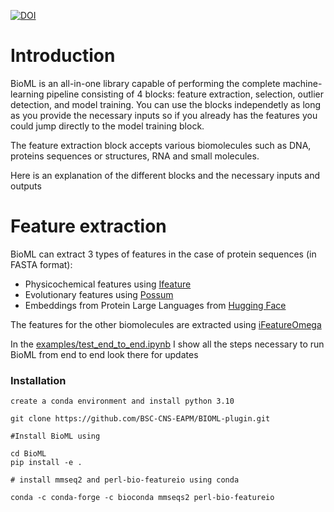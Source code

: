 
[![DOI](https://zenodo.org/badge/635341591.svg)](https://doi.org/10.5281/zenodo.14971157)


# Introduction

BioML is an all-in-one library capable of performing the complete machine-learning pipeline consisting of 4 blocks: feature extraction, selection, outlier detection, and model training. You can use the blocks independetly as long as you provide the necessary inputs so if you already has the features you could jump directly to the model training block.

The feature extraction block accepts various biomolecules such as DNA, proteins sequences or structures, RNA and small molecules.

Here is an explanation of the different blocks and the necessary inputs and outputs

# Feature extraction

BioML can extract 3 types of features in the case of protein sequences (in FASTA format):

* Physicochemical features using [Ifeature](https://github.com/Superzchen/iFeature)
* Evolutionary features using [Possum](https://possum.erc.monash.edu/)
* Embeddings from Protein Large Languages from [Hugging Face](https://huggingface.co/models)

The features for the other biomolecules are extracted using [iFeatureOmega](https://github.com/Superzchen/iFeatureOmega-CLI)

In the [examples/test_end_to_end.ipynb](https://github.com/etiur/BioML/blob/main/examples/test_end_to_end.ipynb) I show all the steps necessary to run BioML from end to end look there for updates

### Installation

```
create a conda environment and install python 3.10

git clone https://github.com/BSC-CNS-EAPM/BIOML-plugin.git

#Install BioML using

cd BioML
pip install -e .

# install mmseq2 and perl-bio-featureio using conda

conda -c conda-forge -c bioconda mmseqs2 perl-bio-featureio

```